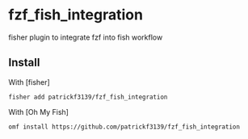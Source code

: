 # fzf_fish_integration
fisher plugin to integrate fzf into fish workflow
## Install
With [fisher]
```
fisher add patrickf3139/fzf_fish_integration
```
With [Oh My Fish]
```fish
omf install https://github.com/patrickf3139/fzf_fish_integration
```
